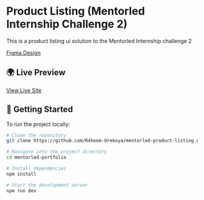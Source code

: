 # Product Listing (Mentorled Internship Challenge 2)

This is a product listing ui solution to the Mentorled Internship challenge 2

[Figma Design](https://www.figma.com/design/RkGOq5GV12yry9KKDBoWpo/Coffee-Store-Product-List?node-id=1-1799&p=f&t=ckvTc4lVrmRBuu1y-0)

## 🌍 Live Preview

[View Live Site](https://mentorled-product-listing-two.vercel.app/)


## 🚀 Getting Started

To run the project locally:

```bash
# Clone the repository
git clone https://github.com/R4heem-Orekoya/mentorled-product-listing.git

# Navigate into the project directory
cd mentorled-portfolio

# Install dependencies
npm install

# Start the development server
npm run dev
```